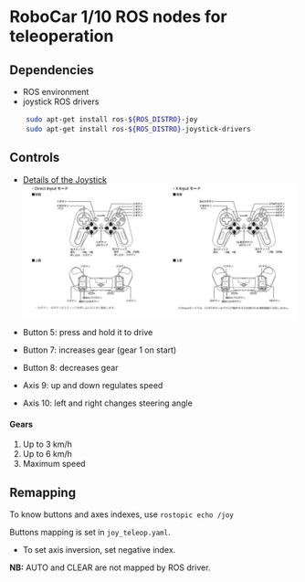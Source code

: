 # RoboCar 1/10 ROS nodes for teleoperation

## Dependencies

- ROS environment
- joystick ROS drivers
```bash
    sudo apt-get install ros-${ROS_DISTRO}-joy
    sudo apt-get install ros-${ROS_DISTRO}-joystick-drivers
```

## Controls

- [Details of the Joystick](https://www.elecom.co.jp/products/JC-U4113SBK.html)
![Joystick Structure](./docs/images/joystick.jpg)


- Button 5: press and hold it to drive
- Button 7: increases gear (gear 1 on start)
- Button 8: decreases gear
- Axis 9:  up and down regulates speed
- Axis 10: left and right changes steering angle

#### Gears

1. Up to 3 km/h
2. Up to 6 km/h
3. Maximum speed

## Remapping

To know buttons and axes indexes, use `rostopic echo /joy`

Buttons mapping is set in `joy_teleop.yaml`.
* To set axis inversion, set negative index.

**NB:** AUTO and CLEAR are not mapped by ROS driver.

